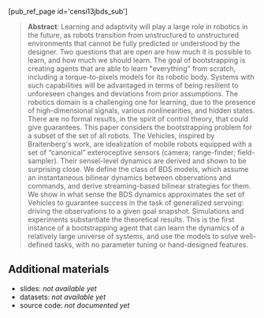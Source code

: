 [pub_ref_page id='censi13jbds_sub']

> **Abstract**: Learning and adaptivity will play a large role in robotics in the future, as robots transition from unstructured to unstructured environments that cannot be fully predicted or understood by the designer. Two questions that are open are how much it is possible to learn, and how much we should learn. The goal of bootstrapping is creating agents that are able to learn "everything" from scratch, including a torque-to-pixels models for its robotic body. Systems with such capabilities will be advantaged in terms of being resilient to unforeseen changes and deviations from prior assumptions. The robotics domain is a challenging one for learning, due to the presence of high-dimensional signals, various nonlinearities, and hidden states. There are no formal results, in the spirit of control theory, that could give guarantees. This paper considers the bootstrapping problem for a subset of the set of all robots. The Vehicles, inspired by Braitenberg's work, are idealization of mobile robots equipped with a set of “canonical” exteroceptive sensors (camera; range-finder; field-sampler). Their sensel-level dynamics are derived and shown to be surprising close. We define the class of BDS models, which assume an instantaneous bilinear dynamics between observations and commands, and derive streaming-based bilinear strategies for them. We show in what sense the BDS dynamics approximates the set of Vehicles to guarantee success in the task of generalized servoing: driving the observations to a given goal snapshot.  Simulations and experiments substantiate the theoretical results. This is the first instance of a bootstrapping agent that can learn the dynamics of a relatively large universe of systems, and use the models to solve well-defined tasks, with no parameter tuning or hand-designed features.

## Additional materials

- slides: *not available yet*
- datasets: *not available yet*  
- source code:  *not documented yet*

<!-- 
  - [static, PDF][slides-pdf]
  - [with movies, Keynote (135MB)][slides-key] 
  - [with movies, Powerpoint (140MB)][slides-ppt]
   -->
<!-- - available at [http://andrea.caltech.edu/pub/1212-DVS-data/](http://andrea.caltech.edu/pub/1212-DVS-data/) -->
[slides-pdf]: http://purl.org/censi/research/2013-dvs-slides.pdf
[slides-key]: http://purl.org/censi/research/2013-dvs-slides.key.zip
[slides-ppt]: http://purl.org/censi/research/2013-dvs-slides.ppt.zip

